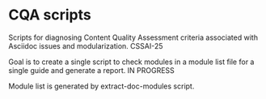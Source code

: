# CQA scripts

Scripts for diagnosing Content Quality Assessment criteria associated with Asciidoc issues and modularization. CSSAI-25

Goal is to create a single script to check modules in a module list file for a single guide and generate a report. IN PROGRESS

Module list is generated by extract-doc-modules script.

